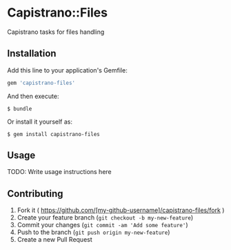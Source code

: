 # Capistrano::Files

Capistrano tasks for files handling

## Installation

Add this line to your application's Gemfile:

```ruby
gem 'capistrano-files'
```

And then execute:

    $ bundle

Or install it yourself as:

    $ gem install capistrano-files

## Usage

TODO: Write usage instructions here

## Contributing

1. Fork it ( https://github.com/[my-github-username]/capistrano-files/fork )
2. Create your feature branch (`git checkout -b my-new-feature`)
3. Commit your changes (`git commit -am 'Add some feature'`)
4. Push to the branch (`git push origin my-new-feature`)
5. Create a new Pull Request
